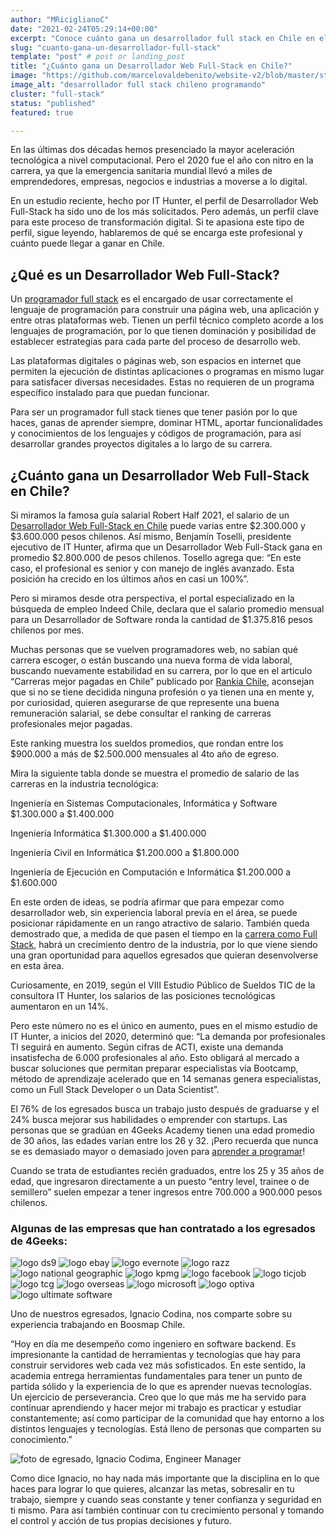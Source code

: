 ```yaml
---
author: "MRiciglianoC"
date: "2021-02-24T05:29:14+00:00"
excerpt: "Conoce cuánto gana un desarrollador full stack en Chile en el año 2021"
slug: "cuanto-gana-un-desarrollador-full-stack"
template: "post" # post or landing_post
title: "¿Cuánto gana un Desarrollador Web Full-Stack en Chile?"
image: "https://github.com/marcelovaldebenito/website-v2/blob/master/static/images/blog/desarrollador-full-stack-chileno.jpg?raw=true"
image_alt: "desarrollador full stack chileno programando"
cluster: "full-stack"
status: "published"
featured: true

---
```


En las últimas dos décadas hemos presenciado la mayor aceleración tecnológica a nivel computacional. Pero el 2020 fue el año con nitro en la carrera, ya que la emergencia sanitaria mundial llevó a miles de emprendedores, empresas, negocios e industrias a moverse a lo digital. 

En un estudio reciente, hecho por IT Hunter, el perfil de Desarrollador Web Full-Stack ha sido uno de los más solicitados. Pero además, un perfil clave para este proceso de transformación digital. Si te apasiona este tipo de perfil, sigue leyendo, hablaremos de qué se encarga este profesional y cuánto puede llegar a ganar en Chile.

## ¿Qué es un Desarrollador Web Full-Stack?

Un [programador full stack](https://4geeksacademy.com/es/coding-bootcamps/full-stack-part-time) es el encargado de usar correctamente el lenguaje de programación para construir una página web, una aplicación y entre otras plataformas web. Tienen un perfil técnico completo acorde a los lenguajes de programación, por lo que tienen dominación y posibilidad de establecer estrategias para cada parte del proceso de desarrollo web.

Las plataformas digitales o páginas web, son espacios en internet que permiten la ejecución de distintas aplicaciones o programas en mismo lugar para satisfacer diversas necesidades. Estas no requieren de un programa específico instalado para que puedan funcionar. 

Para ser un programador full stack tienes que tener pasión por lo que haces, ganas de aprender siempre, dominar HTML, aportar funcionalidades y conocimientos de los lenguajes y códigos de programación, para así desarrollar grandes proyectos digitales a lo largo de su carrera.


## ¿Cuánto gana un Desarrollador Web Full-Stack en Chile?

Si miramos la famosa guía salarial Robert Half 2021, el salario de un [Desarrollador Web Full-Stack en Chile](https://4geeksacademy.com/us/coding-campus/coding-bootcamp-santiago) puede varias entre $2.300.000 y $3.600.000 pesos chilenos. Así mismo, Benjamín Toselli, presidente ejecutivo de IT Hunter, afirma que un Desarrollador Web Full-Stack gana en promedio $2.800.000 de pesos chilenos. Tosello agrega que: “En este caso, el profesional es senior y con manejo de inglés avanzado. Esta posición ha crecido en los últimos años en casi un 100%”. 

Pero si miramos desde otra perspectiva, el portal especializado en la búsqueda de empleo Indeed Chile, declara que el salario promedio mensual para un Desarrollador de Software ronda la cantidad de $1.375.816 pesos chilenos por mes. 

Muchas personas que se vuelven programadores web, no sabían qué carrera escoger, o están buscando una nueva forma de vida laboral, buscando nuevamente estabilidad en su carrera, por lo que en el articulo “Carreras mejor pagadas en Chile” publicado por [Rankia Chile](https://www.rankia.cl/), aconsejan que si no se tiene decidida ninguna profesión o ya tienen una en mente y, por curiosidad, quieren asegurarse de que represente una buena remuneración salarial, se debe consultar el ranking de carreras profesionales mejor pagadas. 

Este ranking muestra los sueldos promedios, que rondan entre los $900.000 a más de $2.500.000 mensuales al 4to año de egreso. 

Mira la siguiente tabla donde se muestra el promedio de salario de las carreras en la industria tecnológica:


Ingeniería en Sistemas Computacionales, Informática y Software
$1.300.000 a $1.400.000


Ingeniería Informática
                                      $1.300.000 a $1.400.000


Ingeniería Civil en Informática
                          $1.200.000 a $1.800.000


Ingeniería de Ejecución en Computación e Informática
     $1.200.000 a $1.600.000


En este orden de ideas, se podría afirmar que para empezar como desarrollador web, sin experiencia laboral previa en el área, se puede posicionar rápidamente en un rango atractivo de salario. También queda demostrado que, a medida de que pasen el tiempo en la [carrera como Full Stack](https://4geeksacademy.com/us/coding-campus/coding-bootcamp-santiago), habrá un crecimiento dentro de la industria, por lo que viene siendo una gran oportunidad para aquellos egresados que quieran desenvolverse en esta área. 

Curiosamente, en 2019, según el VIII Estudio Público de Sueldos TIC de la consultora IT Hunter, los salarios de las posiciones tecnológicas aumentaron en un 14%. 

Pero este número no es el único en aumento, pues en el mismo estudio de IT Hunter, a inicios del 2020, determinó que: “La demanda por profesionales TI seguirá en aumento. Según cifras de ACTI, existe una demanda insatisfecha de 6.000 profesionales al año. Esto obligará al mercado a buscar soluciones que permitan preparar especialistas vía Bootcamp, método de aprendizaje acelerado que en 14 semanas genera especialistas, como un Full Stack Developer o un Data Scientist”.

El 76% de los egresados busca un trabajo justo después de graduarse y el 24% busca mejorar sus habilidades o emprender con startups. Las personas que se gradúan en 4Geeks Academy tienen una edad promedio de 30 años, las edades varían entre los 26 y 32. ¡Pero recuerda que nunca se es demasiado mayor o demasiado joven para [aprender a programar](https://4geeksacademy.com/us/coding-campus/coding-bootcamp-santiago)!

Cuando se trata de estudiantes recién graduados, entre los 25 y 35 años de edad, que ingresaron directamente a un puesto “entry level, trainee o de semillero” suelen empezar a tener ingresos entre 700.000 a 900.000 pesos chilenos. 


### Algunas de las empresas que han contratado a los egresados de 4Geeks:

![logo ds9](https://github.com/marcelovaldebenito/website-v2/blob/master/static/images/blog/ds9.PNG?raw=true)
![logo ebay](https://github.com/marcelovaldebenito/website-v2/blob/master/static/images/blog/ebay.PNG?raw=true)
![logo evernote](https://github.com/marcelovaldebenito/website-v2/blob/master/static/images/blog/en.PNG?raw=true)
![logo razz](https://github.com/marcelovaldebenito/website-v2/blob/master/static/images/blog/razz.PNG?raw=true)
![logo national geographic](https://github.com/marcelovaldebenito/website-v2/blob/master/static/images/blog/national-geographic.PNG?raw=true)
![logo kpmg](https://github.com/marcelovaldebenito/website-v2/blob/master/static/images/blog/kpmg.PNG?raw=true)
![logo facebook](https://github.com/marcelovaldebenito/website-v2/blob/master/static/images/blog/facebook.PNG?raw=true)
![logo ticjob](https://github.com/marcelovaldebenito/website-v2/blob/master/static/images/blog/ticjob.PNG?raw=true)
![logo tcg](https://github.com/marcelovaldebenito/website-v2/blob/master/static/images/blog/tcg.PNG?raw=true)
![logo overseas](https://github.com/marcelovaldebenito/website-v2/blob/master/static/images/blog/os.PNG?raw=true)
![logo microsoft](https://github.com/marcelovaldebenito/website-v2/blob/master/static/images/blog/microsofot.PNG?raw=true)
![logo optiva](https://github.com/marcelovaldebenito/website-v2/blob/master/static/images/blog/op.PNG?raw=true)
![logo ultimate software](https://github.com/marcelovaldebenito/website-v2/blob/master/static/images/blog/ult.PNG?raw=true)


Uno de nuestros egresados, Ignacio Codina, nos comparte sobre su experiencia trabajando en Boosmap Chile.

“Hoy en día me desempeño como ingeniero en software backend. Es impresionante la cantidad de herramientas y tecnologías que hay para construir servidores web cada vez más sofisticados. En este sentido, la academia entrega herramientas fundamentales para tener un punto de partida sólido y la experiencia de lo que es aprender nuevas tecnologías. Un ejercicio de perseverancia. Creo que lo que más me ha servido para continuar aprendiendo y hacer mejor mi trabajo es practicar y estudiar constantemente; así como participar de la comunidad que hay entorno a los distintos lenguajes y tecnologías. Está lleno de personas que comparten su conocimiento.”

![foto de egresado, Ignacio Codima, Engineer Manager](https://github.com/marcelovaldebenito/website-v2/blob/master/static/images/blog/GRUPAL_POST.jpeg?raw=true)

Como dice Ignacio, no hay nada más importante que la disciplina en lo que haces para lograr lo que quieres, alcanzar las metas, sobresalir en tu trabajo, siempre y cuando seas constante y tener confianza y seguridad en ti mismo. Para así también continuar con tu crecimiento personal y tomando el control y acción de tus propias decisiones y futuro.
